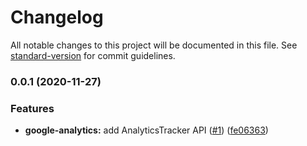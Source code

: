 # Changelog

All notable changes to this project will be documented in this file. See [standard-version](https://github.com/conventional-changelog/standard-version) for commit guidelines.

### 0.0.1 (2020-11-27)

### Features

* **google-analytics:** add AnalyticsTracker API ([#1](https://github.com/classi/angular-devkit/issues/1)) ([fe06363](https://github.com/classi/angular-devkit/commit/fe06363f022d81db8e038bf9bb046b4e1afe4096))
